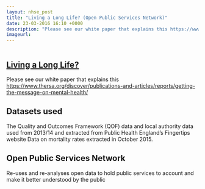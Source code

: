 ```yaml
---
layout: nhse_post
title: "Living a Long Life? (Open Public Services Network)"
date: 23-03-2016 16:10 +0000
description: "Please see our white paper that explains this https://www.thersa.org/discover/publications-and-articles/reports/getting-the-message-on-mental-health/ "
imageurl: 
---
```

<img src="" />

## <a href="https://www.thersa.org/action-and-research/rsa-projects/public-services-and-communities-folder/mental-health/long-life.html/" target="_blank"> Living a Long Life? <i class="fa fa-external-link"></i></a>

Please see our white paper that explains this https://www.thersa.org/discover/publications-and-articles/reports/getting-the-message-on-mental-health/ 

## Datasets used

The Quality and Outcomes Framework (QOF) data and local authority data used from 2013/14 and extracted from Public Health England’s
Fingertips website
Data on mortality rates extracted in October 2015.

## Open Public Services Network

Re-uses and re-analyses open data to hold public services to account and make it better understood by the public
